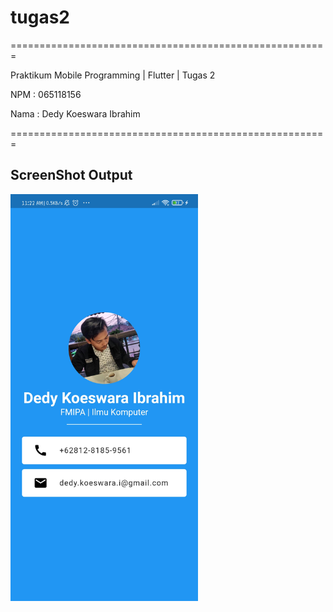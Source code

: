 # tugas2

=======================================================

Praktikum Mobile Programming | Flutter | Tugas 2

NPM : 065118156

Nama : Dedy Koeswara Ibrahim

=======================================================

## ScreenShot Output 
<img width="300" height="auto" src="https://github.com/dedykoeswara/mobprog-tugas2.2/blob/eda72b9d4853b2e5de2bcc24268e197c26f3381c/screenshot/ss-1.jpg">
